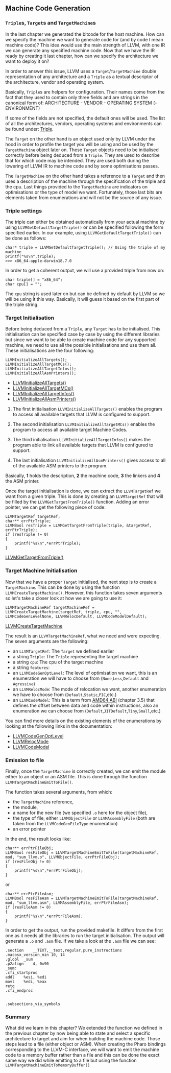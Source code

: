 ## Machine Code Generation


### `Triple`s, `Target`s and `TargetMachine`s

In the last chapter we generated the bitcode for the host machine. How can we
specify the machine we want to generate code for \(and by code I mean machine code\)?
This idea would use the main strength of LLVM, with one IR we can generate any
specified machine code. Now that we have the IR ready by creating it last chapter,
how can we specify the architecture we want to deploy it on?

In order to answer this issue, LLVM uses a `Target`/`TargetMachine` double
representation of any architecture and a `Triple` as a textual descriptor of
the architecture, vendor and operating system.

Basically, `Triple`s are helpers for configuration. Their names come from the
fact that they used to contain only three fields and are strings in the canonical
form of:
ARCHITECTURE - VENDOR - OPERATING SYSTEM \(- ENVIRONMENT\)

If some of the fields are not specified, the default ones will be used. The list
of all the architectures, vendors, operating systems and environments can be found
under: [Triple](https://llvm.org/doxygen/classllvm_1_1Triple.html#details).

The `Target` on the other hand is an object used only by LLVM under the hood
in order to profile the target you will be using and be used by the `TargetMachine`
object later on. These `Target` objects need to be initialised correctly before
being deduced from a `Triple`. They are used to describe that for which code may
be intended. They are used both during the lowering of LLVM IR to machine code and
by some optimisations passes.

The `TargetMachine` on the other hand takes a reference to a `Target` and then
uses a description of the machine through the specification of the triple and the cpu.
Last things provided to the `TargetMachine` are indicators on optimisations or
the type of model we want. Fortunately, those last bits are elements taken from
enumerations and will not be the source of any issue.

### Triple settings


The triple can either be obtained automatically from your actual machine by using
`LLVMGetDefaultTargetTriple()` or can be specified following the form specified
earlier. In our example, using `LLVMGetDefaultTargetTriple()` can be done as
follows:

```language=c
char* triple = LLVMGetDefaultTargetTriple(); // Using the triple of my machine
printf("%s\n",triple);
>>> x86_64-apple-darwin18.7.0
```


In order to get a coherent output, we will use a provided triple from now on:
```language=c
char triple[] = "x86_64";
char cpu[] = "";
```


The `cpu` string is used later on but can be defined by default by LLVM so we
will be using it this way. Basically, it will guess it based on the first part
of the triple string.

### Target Initialisation


Before being deduced from a `Triple`, any `Target` has to be initialised.
This initialisation can be specified case by case by using the different libraries
but since we want to be able to create machine code for any supported machine,
we need to use all the possible initialisations and use them all. These initialisations
are the four following:

```language=c
LLVMInitializeAllTargets();
LLVMInitializeAllTargetMCs();
LLVMInitializeAllTargetInfos();
LLVMInitializeAllAsmPrinters();
```


- [LLVMInitializeAllTargets\(\)](https://llvm.org/doxygen/group__LLVMCTarget.html#gace43bdd15ad030e38c41ae1cb43a2539)
- [LLVMInitializeAllTargetMCs\(\)](https://llvm.org/doxygen/group__LLVMCTarget.html#ga750b05e81ab9a921bb6d2e9b912e66eb)
- [LLVMInitializeAllTargetInfos\(\)](https://llvm.org/doxygen/group__LLVMCTarget.html#ga40188f383ddf8774ede38e8098da9a9a)
- [LLVMInitializeAllAsmPrinters\(\)](https://llvm.org/doxygen/group__LLVMCTarget.html#gadcbb41ca7051aca660022e70ee62dd7f)

1. The first initialisation `LLVMInitializeAllTargets()` enables the program to access all available targets that LLVM is configured to support.


1. The second initialisation `LLVMInitializeAllTargetMCs()` enables the program to access all available target Machine Codes.


1. The third initialisation `LLVMInitializeAllTargetInfos()` makes the program able to link all available targets that LLVM is configured to support.


1. The last initialisation `LLVMInitializeAllAsmPrinters()` gives access to all of the available ASM printers to the program.


Basically, **1** holds the description, **2** the machine code, **3** the linkers
and **4** the ASM printer.

Once the target initialisation is done, we can extract the `LLVMTargetRef` we want
from a given triple. This is done by creating an `LLVMTargetRef` that will be filled
by the `LLVMGetTargetFromTriple()` function. Adding an error pointer, we can get
the following piece of code:

```language=c
LLVMTargetRef targetRef;
char** errPtrTriple;
LLVMBool resTriple = LLVMGetTargetFromTriple(triple, &targetRef, errPtrTriple);
if (resTriple != 0)
{
    printf("%s\n",*errPtrTriple);
}
```

[LLVMGetTargetFromTriple\(\)](https://llvm.org/doxygen/c_2TargetMachine_8h.html#a7a746a65818e0b6bd86e5f00a568e301)

### Target Machine Initialisation


Now that we have a proper `Target` initialised, the next step is to create a
`TargetMachine`. This can be done by using the function `LLVMCreateTargetMachine()`.
However, this function takes seven arguments so let's take a closer look at how
we are going to use it:

```language=c
LLVMTargetMachineRef targetMachineRef = LLVMCreateTargetMachine(targetRef, triple, cpu, "", LLVMCodeGenLevelNone, LLVMRelocDefault, LLVMCodeModelDefault);
```


[LLVMCreateTargetMachine](https://llvm.org/doxygen/c_2TargetMachine_8h.html#a9b0b2b1efd30fad999f2b2a7fdbf8492)

The result is an `LLVMTargetMachineRef`, what we need and were expecting. The
seven arguments are the following:
- an `LLVMTargetRef`: The `Target` we defined earlier
- a string `Triple`: The `Triple` representing the target machine
- a string `cpu`: The cpu of the target machine
- a string `features`:
- an `LLVMCodeGenOptLevel`: The level of optimisation we want, this is an enumeration we will have to choose from \(`None`,`Less`,`Default` and `Agressive`\)
- an `LLVMRelocMode`: The mode of relocation we want, another enumeration we have to choose from \(`Default`,`Static`,`PIC`,etc.\)
- an `LLVMCodeModel`: This is a term from [AMD64 ABI](https://software.intel.com/sites/default/files/article/402129/mpx-linux64-abi.pdf) \(chapter 3.5\) that defines the offset between data and code within instructions, also an enumeration we can choose from \(`Default`,`JITDefault`,`Tiny`,`Small`,etc.\)


You can find more details on the existing elements of the enumerations by looking at
the following links in the documentation:
- [LLVMCodeGenOptLevel](https://llvm.org/doxygen/c_2TargetMachine_8h.html#acad7f73c0a2e7db5680d80becd5e719b)
- [LLVMRelocMode](https://llvm.org/doxygen/c_2TargetMachine_8h.html#ac6ed8c89bb69e7a56474cac6cf0ffb67)
- [LLVMCodeModel](https://llvm.org/doxygen/c_2TargetMachine_8h.html#a333ec2da299d964c0885bee025bef68c)


### Emission to file


Finally, once the `TargetMachine` is correctly created, we can emit the module
either to an object or an ASM file. This is done through the function `LLVMTargetMachineEmitToFile()`.

The function takes several arguments, from which:
- the `TargetMachine` reference,
- the module,
- a name for the new file \(we specified `.o` here for the object file\),
- the type of file, either `LLVMObjectFile` or `LLVMAssemblyFile` \(both are taken from the `LLVMCodeGenFileType` enumeration\)
- an error pointer


In the end, the result looks like:

```language=c
char** errPtrFileObj;
LLVMBool resFileObj = LLVMTargetMachineEmitToFile(targetMachineRef, mod, "sum_llvm.o", LLVMObjectFile, errPtrFileObj);
if (resFileObj != 0)
{
    printf("%s\n",*errPtrFileObj);
}
```


or

```language=c
char** errPtrFileAsm;
LLVMBool resFileAsm = LLVMTargetMachineEmitToFile(targetMachineRef, mod, "sum_llvm.asm", LLVMAssemblyFile, errPtrFileAsm);
if (resFileAsm != 0)
{
    printf("%s\n",*errPtrFileAsm);
}
```


In order to get the output, run the provided makefile. It differs from the first
one as it needs all the libraries to run the target initialisation. The output
will generate a `.o` and `.asm` file. If we take a look at the `.asm` file
we can see:

```language=asm
.section	__TEXT,__text,regular,pure_instructions
.macosx_version_min 10, 14
.globl	_sum
.p2align	4, 0x90
_sum:
.cfi_startproc
addl	%esi, %edi
movl	%edi, %eax
retq
.cfi_endproc


.subsections_via_symbols
```


### Summary

What did we learn in this chapter?
We extended the function we defined in the previous chapter by now being able
to state and select a specific architecture to target and aim for when building
the machine code. Those steps lead to a file \(either object or ASM\). When creating
the Pharo bindings corresponding to the LLVM-C interface, we will want to emit
the machine code to a memory buffer rather than a file and this can be done the
exact same way we did while emitting to a file but using the function
`LLVMTargetMachineEmitToMemoryBuffer()`

